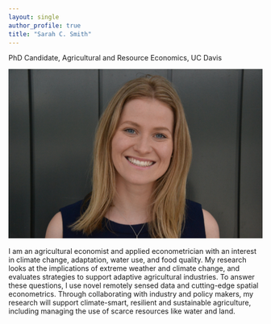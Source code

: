 ```yaml
---
layout: single
author_profile: true
title: "Sarah C. Smith"
---
```


PhD Candidate, Agricultural and Resource Economics, UC Davis

![Headshot](/assets/Headshot.jpg)

I am an agricultural economist and applied econometrician with an interest in climate change, adaptation, water use, and food quality.
My research looks at the implications of extreme weather and climate change, and evaluates strategies to support adaptive agricultural industries.
To answer these questions, I use novel remotely sensed data and cutting-edge spatial econometrics. 
Through collaborating with industry and policy makers, my research will support climate-smart, resilient and sustainable agriculture, including managing the use of scarce resources like water and land.
